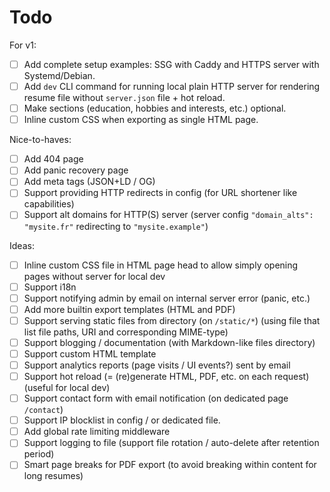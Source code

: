 # Todo

For v1:
- [ ] Add complete setup examples: SSG with Caddy and HTTPS server with Systemd/Debian.
- [ ] Add `dev` CLI command for running local plain HTTP server for rendering resume file without `server.json` file + hot reload.
- [ ] Make sections (education, hobbies and interests, etc.) optional.
- [ ] Inline custom CSS when exporting as single HTML page.

Nice-to-haves:
- [ ] Add 404 page
- [ ] Add panic recovery page
- [ ] Add meta tags (JSON+LD / OG)
- [ ] Support providing HTTP redirects in config (for URL shortener like capabilities)
- [ ] Support alt domains for HTTP(S) server (server config `"domain_alts": "mysite.fr"` redirecting to `"mysite.example"`)

Ideas:
- [ ] Inline custom CSS file in HTML page head to allow simply opening pages without server for local dev
- [ ] Support i18n
- [ ] Support notifying admin by email on internal server error (panic, etc.)
- [ ] Add more builtin export templates (HTML and PDF)
- [ ] Support serving static files from directory (on `/static/*`) (using file that list file paths, URI and corresponding MIME-type)
- [ ] Support blogging / documentation (with Markdown-like files directory)
- [ ] Support custom HTML template
- [ ] Support analytics reports (page visits / UI events?) sent by email
- [ ] Support hot reload (= (re)generate HTML, PDF, etc. on each request) (useful for local dev)
- [ ] Support contact form with email notification (on dedicated page `/contact`)
- [ ] Support IP blocklist in config / or dedicated file.
- [ ] Add global rate limiting middleware
- [ ] Support logging to file (support file rotation / auto-delete after retention period)
- [ ] Smart page breaks for PDF export (to avoid breaking within content for long resumes)
